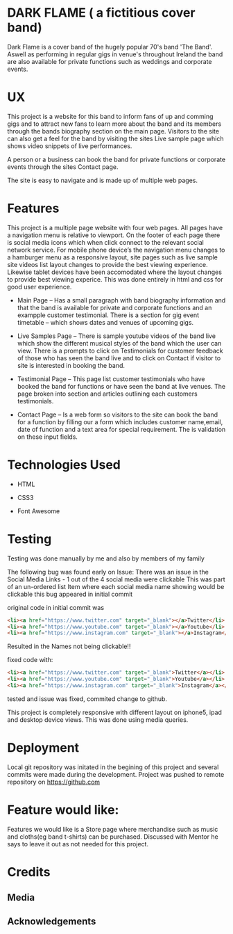# DARK FLAME ( a fictitious cover band)

Dark Flame is a cover band of the hugely popular 70's band 'The Band'.
Aswell as performing in regular gigs in venue's throughout Ireland the
band are also available for private functions such as weddings and 
corporate events.

# UX

This project is a website for this band to inform fans of up and comming gigs
and to attract new fans to learn more about the band and its members through
the bands biography section on the main page.
Visitors to the site can also get a feel for the band by visiting the sites 
Live sample page which shows video snippets of live performances.

A person or a business can book the band for private functions or corporate 
events through the sites Contact page.

The site is easy to navigate and is made up of multiple web pages.

# Features

This project is a multiple page website with four web pages. All pages have a 
navigation menu is relative to viewport. On the footer of each page there is 
social media icons which when click connect to the relevant social network service.
For mobile phone device’s the navigation menu changes to a hamburger menu as a 
responsive layout, site pages such as live sample site videos list layout changes 
to provide the best viewing experience. Likewise tablet devices have been accomodated 
where the layout changes to provide best viewing experice. This was done entirely in 
html and css for good user experience.

* Main Page – Has a small paragraph with band biography information and that the band 
is available for private and corporate functions and an exampple customer testimonial. 
There is a section for gig event timetable – which shows dates and venues of upcoming gigs. 

* Live Samples Page – There is sample youtube videos of the band live which show the 
different musical styles of the band which the user can view. There is a prompts to 
click on Testimonials for customer feedback of those who has seen the band live and to click on Contact 
if visitor to site is interested in booking the band. 

* Testimonial Page – This page list customer testimonials who have booked the band for
functions or have seen the band at live venues. The page broken into section and articles 
outlining each customers testimonials.

* Contact Page –  Is a web form so visitors to the site can book the band for a function 
by filling our a form which includes customer name,email, date of function and a text area 
for special requirement. The is validation on these input fields.

# Technologies Used

* HTML

* CSS3

* Font Awesome

# Testing

Testing was done manually by me and also by members of my family

The following bug was found early on
Issue:
There was an issue in the Social Media Links  - 1 out of the 4 social media were clickable
This was part of an un-ordered list Item where each social media name showing would be clickable
this bug appeared in initial commit

original code in initial commit was
```html
<li><a href="https://www.twitter.com" target="_blank"></a>Twitter</li>
<li><a href="https://www.youtube.com" target="_blank"></a>Youtube</li>
<li><a href="https://www.instagram.com" target="_blank"></a>Instagram</li>
```

Resulted in the Names not being clickable!!

fixed code with:
```html
<li><a href="https://www.twitter.com" target="_blank">Twitter</a></li>
<li><a href="https://www.youtube.com" target="_blank">Youtube</a></li>
<li><a href="https://www.instagram.com" target="_blank">Instagram</a></li>
```
tested and issue was fixed, commited change to github.

This project is completely responsive with different layout on iphone5, ipad and desktop device views. This was 
done using media queries.

# Deployment
Local git repository was initated in the begining of this project and several commits were made during 
the development. Project was pushed to remote repository on https://github.com

# Feature would like:
Features we would like is a Store page where merchandise such as music and cloths(eg band t-shirts) can 
be purchased. Discussed with Mentor he says to leave it out as not needed for this project.

# Credits
## Media

## Acknowledgements





